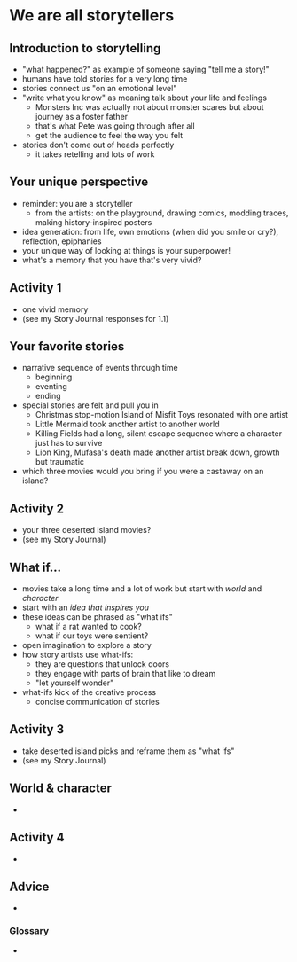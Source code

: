 # We are all storytellers

## Introduction to storytelling
- "what happened?" as example of someone saying "tell me a story!"
- humans have told stories for a very long time
- stories connect us "on an emotional level"
- "write what you know" as meaning talk about your life and feelings
	- Monsters Inc was actually not about monster scares but about journey as a foster father
	- that's what Pete was going through after all
	- get the audience to feel the way you felt
- stories don't come out of heads perfectly
	- it takes retelling and lots of work

## Your unique perspective
- reminder: you are a storyteller
	- from the artists: on the playground, drawing comics, modding traces, making history-inspired posters
- idea generation: from life, own emotions (when did you smile or cry?), reflection, epiphanies
- your unique way of looking at things is your superpower!
- what's a memory that you have that's very vivid?

## Activity 1
- one vivid memory
- (see my Story Journal responses for 1.1)

## Your favorite stories
- narrative sequence of events through time
	- beginning
	- eventing
	- ending
- special stories are felt and pull you in
	- Christmas stop-motion Island of Misfit Toys resonated with one artist
	- Little Mermaid took another artist to another world
	- Killing Fields had a long, silent escape sequence where a character just has to survive
	- Lion King, Mufasa's death made another artist break down, growth but traumatic
- which three movies would you bring if you were a castaway on an island?

## Activity 2
- your three deserted island movies?
- (see my Story Journal)

## What if...
- movies take a long time and a lot of work but start with _world_ and _character_
- start with an _idea that inspires you_
- these ideas can be phrased as "what ifs"
	- what if a rat wanted to cook?
	- what if our toys were sentient?
- open imagination to explore a story
- how story artists use what-ifs:
	- they are questions that unlock doors
	- they engage with parts of brain that like to dream
	- "let yourself wonder"
- what-ifs kick of the creative process
	- concise communication of stories

## Activity 3
- take deserted island picks and reframe them as "what ifs"
- (see my Story Journal)

## World & character
- 

## Activity 4
- 

## Advice
- 

### Glossary
- 
